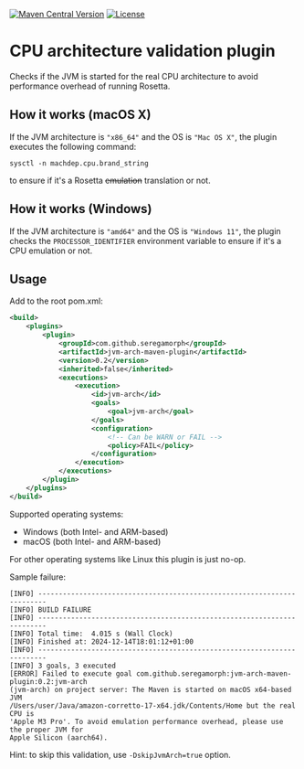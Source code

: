 
[![Maven Central Version](https://img.shields.io/maven-central/v/com.github.seregamorph/jvm-arch-maven-plugin?style=flat-square)](https://central.sonatype.com/artifact/com.github.seregamorph/jvm-arch-maven-plugin/overview)
[![License](https://img.shields.io/badge/License-Apache%202.0-blue.svg)](LICENSE)

# CPU architecture validation plugin
Checks if the JVM is started for the real CPU architecture to avoid performance overhead of running Rosetta.

## How it works (macOS X)
If the JVM architecture is `"x86_64"` and the OS is `"Mac OS X"`, the plugin executes the following command:
```shell
sysctl -n machdep.cpu.brand_string
``` 
to ensure if it's a Rosetta ~~emulation~~ translation or not.

## How it works (Windows)
If the JVM architecture is `"amd64"` and the OS is `"Windows 11"`, the plugin checks the `PROCESSOR_IDENTIFIER`
environment variable to ensure if it's a CPU emulation or not.

## Usage
Add to the root pom.xml:
```xml
<build>
    <plugins>
        <plugin>
            <groupId>com.github.seregamorph</groupId>
            <artifactId>jvm-arch-maven-plugin</artifactId>
            <version>0.2</version>
            <inherited>false</inherited>
            <executions>
                <execution>
                    <id>jvm-arch</id>
                    <goals>
                        <goal>jvm-arch</goal>
                    </goals>
                    <configuration>
                        <!-- Can be WARN or FAIL -->
                        <policy>FAIL</policy>
                    </configuration>
                </execution>
            </executions>
        </plugin>
    </plugins>
</build>
```

Supported operating systems:
* Windows (both Intel- and ARM-based)
* macOS (both Intel- and ARM-based)

For other operating systems like Linux this plugin is just no-op.

Sample failure:
```
[INFO] ------------------------------------------------------------------------
[INFO] BUILD FAILURE
[INFO] ------------------------------------------------------------------------
[INFO] Total time:  4.015 s (Wall Clock)
[INFO] Finished at: 2024-12-14T18:01:12+01:00
[INFO] ------------------------------------------------------------------------
[INFO] 3 goals, 3 executed
[ERROR] Failed to execute goal com.github.seregamorph:jvm-arch-maven-plugin:0.2:jvm-arch 
(jvm-arch) on project server: The Maven is started on macOS x64-based JVM
/Users/user/Java/amazon-corretto-17-x64.jdk/Contents/Home but the real CPU is 
'Apple M3 Pro'. To avoid emulation performance overhead, please use the proper JVM for 
Apple Silicon (aarch64).
```

Hint: to skip this validation, use `-DskipJvmArch=true` option.
